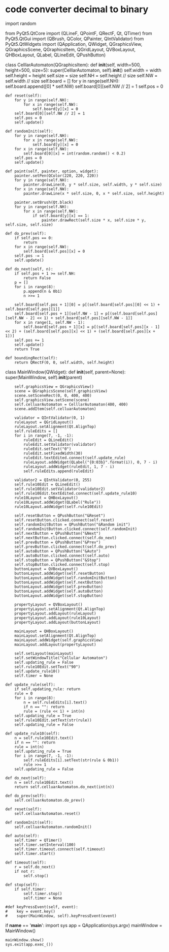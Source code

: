 # code converter decimal to binary 

import random

from PyQt5.QtCore import (QLineF, QPointF, QRectF, Qt, QTimer)
from PyQt5.QtGui import (QBrush, QColor, QPainter, QIntValidator)
from PyQt5.QtWidgets import (QApplication, QWidget, QGraphicsView, QGraphicsScene, QGraphicsItem, QGridLayout, QVBoxLayout, QHBoxLayout, QLabel, QLineEdit, QPushButton)


class CelllarAutomaton(QGraphicsItem):
    def __init__(self, width=500, height=500, size=5):
        super(CelllarAutomaton, self).__init__()
        self.width = width
        self.height = height
        self.size = size
        self.NH = self.height // size
        self.NW = self.width // size
        self.board = []
        for y in range(self.NH):
            self.board.append([0] * self.NW)
        self.board[0][self.NW // 2] = 1
        self.pos = 0

    def reset(self):
        for y in range(self.NH):
            for x in range(self.NW):
                self.board[y][x] = 0
        self.board[0][self.NW // 2] = 1
        self.pos = 0
        self.update()

    def randomInit(self):
        for y in range(self.NH):
            for x in range(self.NW):
                self.board[y][x] = 0
        for x in range(self.NW):
            self.board[0][x] = int(random.random() < 0.2)
        self.pos = 0
        self.update()

    def paint(self, painter, option, widget):
        painter.setPen(QColor(220, 220, 220))
        for y in range(self.NH):
            painter.drawLine(0, y * self.size, self.width, y * self.size)
        for x in range(self.NW):
            painter.drawLine(x * self.size, 0, x * self.size, self.height)

        painter.setBrush(Qt.black)
        for y in range(self.NH):
            for x in range(self.NW):
                if self.board[y][x] == 1:
                    painter.drawRect(self.size * x, self.size * y, self.size, self.size)

    def do_prev(self):
        if self.pos == 0:
            return
        for x in range(self.NW):
            self.board[self.pos][x] = 0
        self.pos -= 1
        self.update()

    def do_next(self, n):
        if self.pos + 1 >= self.NH:
            return False
        p = []
        for i in range(8):
            p.append(n & 0b1)
            n >>= 1

        self.board[self.pos + 1][0] = p[(self.board[self.pos][0] << 1) + self.board[self.pos][1]]
        self.board[self.pos + 1][self.NW - 1] = p[(self.board[self.pos][self.NW - 2] << 1) + self.board[self.pos][self.NW - 1]]
        for x in range(1, self.NW - 1):
            self.board[self.pos + 1][x] = p[(self.board[self.pos][x - 1] << 2) + (self.board[self.pos][x] << 1) + (self.board[self.pos][x + 1])]
        self.pos += 1
        self.update()
        return True

    def boundingRect(self):
        return QRectF(0, 0, self.width, self.height)


class MainWindow(QWidget):
    def __init__(self, parent=None):
        super(MainWindow, self).__init__(parent)

        self.graphicsView = QGraphicsView()
        scene = QGraphicsScene(self.graphicsView)
        scene.setSceneRect(0, 0, 400, 400)
        self.graphicsView.setScene(scene)
        self.celluarAutomaton = CelllarAutomaton(400, 400)
        scene.addItem(self.celluarAutomaton)

        validator = QIntValidator(0, 1)
        ruleLayout = QGridLayout()
        ruleLayout.setAlignment(Qt.AlignTop)
        self.ruleEdits = []
        for i in range(7, -1, -1):
            ruleEdit = QLineEdit()
            ruleEdit.setValidator(validator)
            ruleEdit.setText("0")
            ruleEdit.setFixedWidth(30)
            ruleEdit.textEdited.connect(self.update_rule)
            ruleLayout.addWidget(QLabel("{0:03b}".format(i)), 0, 7 - i)
            ruleLayout.addWidget(ruleEdit, 1, 7 - i)
            self.ruleEdits.append(ruleEdit)

        validator2 = QIntValidator(0, 255)
        self.rule10Edit = QLineEdit()
        self.rule10Edit.setValidator(validator2)
        self.rule10Edit.textEdited.connect(self.update_rule10)
        rule10Layout = QHBoxLayout()
        rule10Layout.addWidget(QLabel("Rule"))
        rule10Layout.addWidget(self.rule10Edit)

        self.resetButton = QPushButton("&Reset")
        self.resetButton.clicked.connect(self.reset)
        self.randomInitButton = QPushButton("&Random init")
        self.randomInitButton.clicked.connect(self.randomInit)
        self.nextButton = QPushButton("&Next")
        self.nextButton.clicked.connect(self.do_next)
        self.prevButton = QPushButton("&Prev")
        self.prevButton.clicked.connect(self.do_prev)
        self.autoButton = QPushButton("&Auto")
        self.autoButton.clicked.connect(self.auto)
        self.stopButton = QPushButton("&Stop")
        self.stopButton.clicked.connect(self.stop)
        buttonLayout = QVBoxLayout()
        buttonLayout.addWidget(self.resetButton)
        buttonLayout.addWidget(self.randomInitButton)
        buttonLayout.addWidget(self.nextButton)
        buttonLayout.addWidget(self.prevButton)
        buttonLayout.addWidget(self.autoButton)
        buttonLayout.addWidget(self.stopButton)

        propertyLayout = QVBoxLayout()
        propertyLayout.setAlignment(Qt.AlignTop)
        propertyLayout.addLayout(ruleLayout)
        propertyLayout.addLayout(rule10Layout)
        propertyLayout.addLayout(buttonLayout)

        mainLayout = QHBoxLayout()
        mainLayout.setAlignment(Qt.AlignTop)
        mainLayout.addWidget(self.graphicsView)
        mainLayout.addLayout(propertyLayout)

        self.setLayout(mainLayout)
        self.setWindowTitle("Cellular Automaton")
        self.updating_rule = False
        self.rule10Edit.setText("90")
        self.update_rule10()
        self.timer = None

    def update_rule(self):
        if self.updating_rule: return
        rule = 0
        for i in range(8):
            n = self.ruleEdits[i].text()
            if n == "": return
            rule = (rule << 1) + int(n)
        self.updating_rule = True
        self.rule10Edit.setText(str(rule))
        self.updating_rule = False

    def update_rule10(self):
        n = self.rule10Edit.text()
        if n == "": return
        rule = int(n)
        self.updating_rule = True
        for i in range(7, -1, -1):
            self.ruleEdits[i].setText(str(rule & 0b1))
            rule >>= 1
        self.updating_rule = False

    def do_next(self):
        n = self.rule10Edit.text()
        return self.celluarAutomaton.do_next(int(n))

    def do_prev(self):
        self.celluarAutomaton.do_prev()

    def reset(self):
        self.celluarAutomaton.reset()

    def randomInit(self):
        self.celluarAutomaton.randomInit()

    def auto(self):
        self.timer = QTimer()
        self.timer.setInterval(100)
        self.timer.timeout.connect(self.timeout)
        self.timer.start()

    def timeout(self):
        r = self.do_next()
        if not r:
            self.stop()

    def stop(self):
        if self.timer:    
            self.timer.stop()
            self.timer = None

    #def keyPressEvent(self, event):
    #    key = event.key()
    #    super(MainWindow, self).keyPressEvent(event)


if __name__ == '__main__':
    import sys
    app = QApplication(sys.argv)
    mainWindow = MainWindow()

    mainWindow.show()
    sys.exit(app.exec_())
